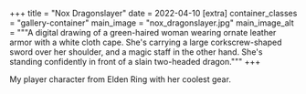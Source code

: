 +++
title = "Nox Dragonslayer"
date = 2022-04-10
[extra]
container_classes = "gallery-container"
main_image = "nox_dragonslayer.jpg"
main_image_alt = """A digital drawing of a green-haired woman wearing ornate
leather armor with a white cloth cape. She's carrying a large corkscrew-shaped
sword over her shoulder, and a magic staff in the other hand. She's standing
confidently in front of a slain two-headed dragon."""
+++

My player character from Elden Ring with her coolest gear.

<!-- more -->
